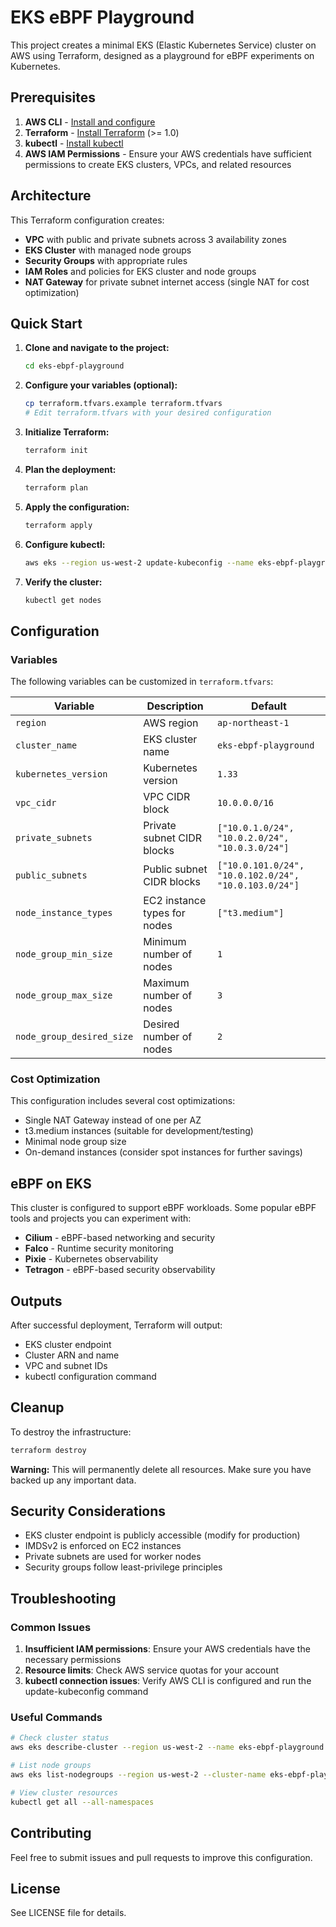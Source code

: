 # EKS eBPF Playground

This project creates a minimal EKS (Elastic Kubernetes Service) cluster on AWS using Terraform, designed as a playground for eBPF experiments on Kubernetes.

## Prerequisites

1. **AWS CLI** - [Install and configure](https://aws.amazon.com/cli/)
2. **Terraform** - [Install Terraform](https://www.terraform.io/downloads.html) (>= 1.0)
3. **kubectl** - [Install kubectl](https://kubernetes.io/docs/tasks/tools/install-kubectl/)
4. **AWS IAM Permissions** - Ensure your AWS credentials have sufficient permissions to create EKS clusters, VPCs, and related resources

## Architecture

This Terraform configuration creates:

- **VPC** with public and private subnets across 3 availability zones
- **EKS Cluster** with managed node groups
- **Security Groups** with appropriate rules
- **IAM Roles** and policies for EKS cluster and node groups
- **NAT Gateway** for private subnet internet access (single NAT for cost optimization)

## Quick Start

1. **Clone and navigate to the project:**
   ```bash
   cd eks-ebpf-playground
   ```

2. **Configure your variables (optional):**
   ```bash
   cp terraform.tfvars.example terraform.tfvars
   # Edit terraform.tfvars with your desired configuration
   ```

3. **Initialize Terraform:**
   ```bash
   terraform init
   ```

4. **Plan the deployment:**
   ```bash
   terraform plan
   ```

5. **Apply the configuration:**
   ```bash
   terraform apply
   ```

6. **Configure kubectl:**
   ```bash
   aws eks --region us-west-2 update-kubeconfig --name eks-ebpf-playground
   ```

7. **Verify the cluster:**
   ```bash
   kubectl get nodes
   ```

## Configuration

### Variables

The following variables can be customized in `terraform.tfvars`:

| Variable | Description | Default |
|----------|-------------|---------|
| `region` | AWS region | `ap-northeast-1` |
| `cluster_name` | EKS cluster name | `eks-ebpf-playground` |
| `kubernetes_version` | Kubernetes version | `1.33` |
| `vpc_cidr` | VPC CIDR block | `10.0.0.0/16` |
| `private_subnets` | Private subnet CIDR blocks | `["10.0.1.0/24", "10.0.2.0/24", "10.0.3.0/24"]` |
| `public_subnets` | Public subnet CIDR blocks | `["10.0.101.0/24", "10.0.102.0/24", "10.0.103.0/24"]` |
| `node_instance_types` | EC2 instance types for nodes | `["t3.medium"]` |
| `node_group_min_size` | Minimum number of nodes | `1` |
| `node_group_max_size` | Maximum number of nodes | `3` |
| `node_group_desired_size` | Desired number of nodes | `2` |

### Cost Optimization

This configuration includes several cost optimizations:

- Single NAT Gateway instead of one per AZ
- t3.medium instances (suitable for development/testing)
- Minimal node group size
- On-demand instances (consider spot instances for further savings)

## eBPF on EKS

This cluster is configured to support eBPF workloads. Some popular eBPF tools and projects you can experiment with:

- **Cilium** - eBPF-based networking and security
- **Falco** - Runtime security monitoring
- **Pixie** - Kubernetes observability
- **Tetragon** - eBPF-based security observability

## Outputs

After successful deployment, Terraform will output:

- EKS cluster endpoint
- Cluster ARN and name
- VPC and subnet IDs
- kubectl configuration command

## Cleanup

To destroy the infrastructure:

```bash
terraform destroy
```

**Warning:** This will permanently delete all resources. Make sure you have backed up any important data.

## Security Considerations

- EKS cluster endpoint is publicly accessible (modify for production)
- IMDSv2 is enforced on EC2 instances
- Private subnets are used for worker nodes
- Security groups follow least-privilege principles

## Troubleshooting

### Common Issues

1. **Insufficient IAM permissions**: Ensure your AWS credentials have the necessary permissions
2. **Resource limits**: Check AWS service quotas for your account
3. **kubectl connection issues**: Verify AWS CLI is configured and run the update-kubeconfig command

### Useful Commands

```bash
# Check cluster status
aws eks describe-cluster --region us-west-2 --name eks-ebpf-playground

# List node groups
aws eks list-nodegroups --region us-west-2 --cluster-name eks-ebpf-playground

# View cluster resources
kubectl get all --all-namespaces
```

## Contributing

Feel free to submit issues and pull requests to improve this configuration.

## License

See LICENSE file for details.